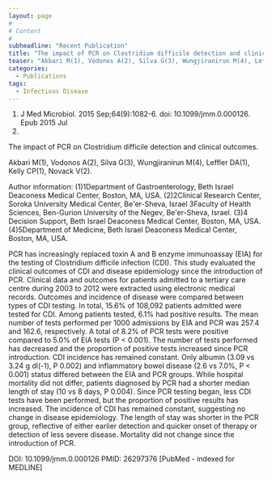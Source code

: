 ```yaml
---
layout: page
#
# Content
#
subheadline: "Recent Publication"
title: "The impact of PCR on Clostridium difficile detection and clinical outcomes."
teaser: "Akbari M(1), Vodonos A(2), Silva G(3), Wungjiranirun M(4), Leffler DA(1), Kelly CP(1), Novack V(2)."
categories:
  - Publications
tags:
  - Infectious Disease
---
```

1. J Med Microbiol. 2015 Sep;64(9):1082-6. doi: 10.1099/jmm.0.000126. Epub 2015 Jul 
9.

The impact of PCR on Clostridium difficile detection and clinical outcomes.

Akbari M(1), Vodonos A(2), Silva G(3), Wungjiranirun M(4), Leffler DA(1), Kelly
CP(1), Novack V(2).

Author information: 
(1)1​Department of Gastroenterology, Beth Israel Deaconess Medical Center,
Boston, MA, USA. (2)2​Clinical Research Center, Soroka University Medical Center,
Be'er-Sheva, Israel 3​Faculty of Health Sciences, Ben-Gurion University of the
Negev, Be'er-Sheva, Israel. (3)4​Decision Support, Beth Israel Deaconess Medical 
Center, Boston, MA, USA. (4)5​Department of Medicine, Beth Israel Deaconess
Medical Center, Boston, MA, USA.

PCR has increasingly replaced toxin A and B enzyme immunoassay (EIA) for the
testing of Clostridium difficile infection (CDI). This study evaluated the
clinical outcomes of CDI and disease epidemiology since the introduction of PCR. 
Clinical data and outcomes for patients admitted to a tertiary care centre during
2003 to 2012 were extracted using electronic medical records. Outcomes and
incidence of disease were compared between types of CDI testing. In total, 15.6% 
of 108,092 patients admitted were tested for CDI. Among patients tested, 6.1% had
positive results. The mean number of tests performed per 1000 admissions by EIA
and PCR was 257.4 and 162.6, respectively. A total of 8.2% of PCR tests were
positive compared to 5.0% of EIA tests (P < 0.001). The number of tests performed
has decreased and the proportion of positive tests increased since PCR
introduction. CDI incidence has remained constant. Only albumin (3.09 vs 3.24 g
dl(-1), P 0.002) and inflammatory bowel disease (2.6 vs 7.0%, P < 0.001) status
differed between the EIA and PCR groups. While hospital mortality did not differ,
patients diagnosed by PCR had a shorter median length of stay (10 vs 8 days, P
0.004). Since PCR testing began, less CDI tests have been performed, but the
proportion of positive results has increased. The incidence of CDI has remained
constant, suggesting no change in disease epidemiology. The length of stay was
shorter in the PCR group, reflective of either earlier detection and quicker
onset of therapy or detection of less severe disease. Mortality did not change
since the introduction of PCR.

DOI: 10.1099/jmm.0.000126 
PMID: 26297376  [PubMed - indexed for MEDLINE]
